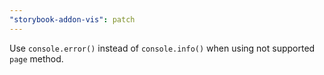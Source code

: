 ```yaml
---
"storybook-addon-vis": patch
---
```


Use `console.error()` instead of `console.info()` when using not supported `page` method.
